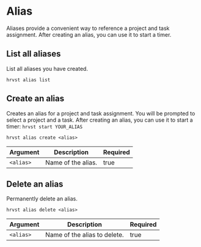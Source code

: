 # Alias

Aliases provide a convenient way to reference a project and task assignment. After creating an alias, you can use it to start a timer.

## List all aliases

List all aliases you have created.

```
hrvst alias list
```

## Create an alias

Creates an alias for a project and task assignment. You will be prompted to select a project and a task. After creating an alias, you can use it to start a timer: `hrvst start YOUR_ALIAS`

```
hrvst alias create <alias>
```

| Argument  | Description        | Required |
| --------- | ------------------ | -------- |
| `<alias>` | Name of the alias. | true     |

## Delete an alias

Permanently delete an alias.

```
hrvst alias delete <alias>
```

| Argument  | Description                  | Required |
| --------- | ---------------------------- | -------- |
| `<alias>` | Name of the alias to delete. | true     |
